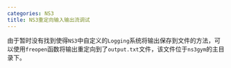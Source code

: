 ```yaml
---
categories: NS3
title: NS3重定向输入输出流调试
---
```


由于暂时没有找到使得`NS3`中自定义的`Logging`系统将输出保存到文件的方法，可以使用`freopen`函数将输出重定向到了`output.txt`文件，该文件位于`ns3gym`的主目录下。

